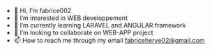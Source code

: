 - 👋 Hi, I’m fabrice002
- 👀 I’m interested in WEB developpement
- 🌱 I’m currently learning LARAVEL and ANGULAR framework
- 💞️ I’m looking to collaborate on WEB-APP project
- 📫 How to reach me through my email fabriceherve02@gmail.com

<!---
fabrice002/fabrice002 is a ✨ special ✨ repository because its `README.md` (this file) appears on your GitHub profile.
You can click the Preview link to take a look at your changes.
--->
